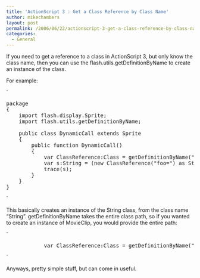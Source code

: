 ```yaml
---
title: 'ActionScript 3 : Get a Class Reference by Class Name'
author: mikechambers
layout: post
permalink: /2006/06/22/actionscript-3-get-a-class-reference-by-class-name/
categories:
  - General
---
```



If you need to get a reference to a class in ActionScript 3, but only know the class name, then you can use the flash.utils.getDefinitionByName to create an instance of the class.

For example:

`
<pre>package
{
	import flash.display.Sprite;
	import flash.utils.getDefinitionByName;

	public class DynamicCall extends Sprite
	{
		public function DynamicCall()
		{
            var ClassReference:Class = getDefinitionByName("String") as Class;
            var s:String = (new ClassReference("foo=") as String);
            trace(s);
		}
	}
}</pre>
<p>`

This basically creates an instance of the String class, from the class name &#8220;String&#8221;. getDefinitionByName takes the entire class path, so if you wanted to create an instance of MovieClip, you would provide the entire path:

`
<pre>            var ClassReference:Class = getDefinitionByName("flash.display.MovieClip") as Class;</pre>
<p>`

Anyways, pretty simple stuff, but can come in useful.